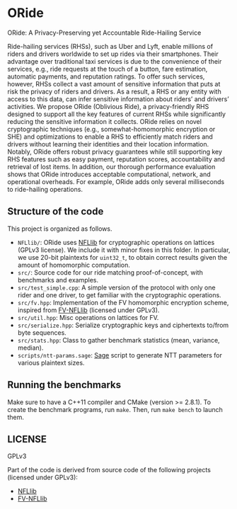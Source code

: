 # ORide
ORide: A Privacy-Preserving yet Accountable Ride-Hailing Service

Ride-hailing services (RHSs), such as Uber and Lyft, enable millions of riders and drivers worldwide to set up rides via their smartphones. Their advantage over traditional taxi services is due to the convenience of their services, e.g., ride requests at the touch of a button, fare estimation, automatic payments, and reputation ratings. To offer such services, however, RHSs collect a vast amount of sensitive information that puts at risk the privacy of riders and drivers. As a result, a RHS or any entity with access to this data, can infer sensitive information about riders’ and drivers’ activities.
We propose ORide (Oblivious Ride), a privacy-friendly RHS designed to support all the key features of current RHSs while significantly reducing the sensitive information it collects. ORide relies on novel cryptographic techniques (e.g., somewhat-homomorphic encryption or SHE) and optimizations to enable a RHS to efficiently match riders and drivers without learning their identities and their location information. Notably, ORide offers robust privacy guarantees while still supporting key RHS features such as easy payment, reputation scores, accountability and retrieval of lost items. In addition, our thorough performance evaluation shows that ORide introduces acceptable computational, network, and operational overheads. For example, ORide adds only several milliseconds to ride-hailing operations.

## Structure of the code

This project is organized as follows.

- `NFLlib/`: ORide uses [NFLlib](https://github.com/quarkslab/NFLlib) for cryptographic operations on lattices (GPLv3 license). We include it with minor fixes in this folder.
In particular, we use 20-bit plaintexts for `uint32_t`, to obtain correct results given the amount of homomorphic computation.
- `src/`: Source code for our ride matching proof-of-concept, with benchmarks and examples.
- `src/test_simple.cpp`: A simple version of the protocol with only one rider and one driver, to get familiar with the cryptographic operations.
- `src/fv.hpp`: Implementation of the FV homomorphic encryption scheme, inspired from [FV-NFLlib](https://github.com/CryptoExperts/FV-NFLlib) (licensed under GPLv3).
- `src/util.hpp`: Misc operations on lattices for FV.
- `src/serialize.hpp`: Serialize cryptographic keys and ciphertexts to/from byte sequences.
- `src/stats.hpp`: Class to gather benchmark statistics (mean, variance, median).
- `scripts/ntt-params.sage`: [Sage](http://www.sagemath.org/) script to generate NTT parameters for various plaintext sizes.

## Running the benchmarks

Make sure to have a C++11 compiler and CMake (version >= 2.8.1).
To create the benchmark programs, run `make`.
Then, run `make bench` to launch them.

## LICENSE

GPLv3

Part of the code is derived from source code of the following projects (licensed under GPLv3):
- [NFLlib](https://github.com/quarkslab/NFLlib)
- [FV-NFLlib](https://github.com/CryptoExperts/FV-NFLlib)

